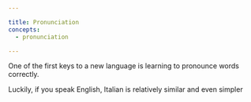 ```yaml
---

title: Pronunciation
concepts:
  - pronunciation

---
```


One of the first keys to a new language is learning to pronounce words correctly.

Luckily, if you speak English, Italian is relatively similar and even simpler
